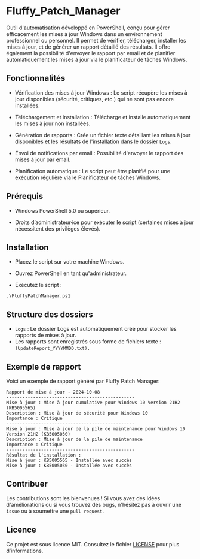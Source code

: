 # Fluffy_Patch_Manager

Outil d'automatisation développé en PowerShell, conçu pour gérer efficacement les mises à jour Windows dans un environnement professionnel ou personnel. Il permet de vérifier, télécharger, installer les mises à jour, et de générer un rapport détaillé des résultats. Il offre également la possibilité d'envoyer le rapport par email et de planifier automatiquement les mises à jour via le planificateur de tâches Windows.


## Fonctionnalités

- Vérification des mises à jour Windows : Le script récupère les mises à jour disponibles (sécurité, critiques, etc.) qui ne sont pas encore installées.

- Téléchargement et installation : Télécharge et installe automatiquement les mises à jour non installées.

- Génération de rapports : Crée un fichier texte détaillant les mises à jour disponibles et les résultats de l'installation dans le dossier `Logs`.

- Envoi de notifications par email : Possibilité d'envoyer le rapport des mises à jour par email.

- Planification automatique : Le script peut être planifié pour une exécution régulière via le Planificateur de tâches Windows.

## Prérequis

- Windows PowerShell 5.0 ou supérieur.

- Droits d’administrateur·ice pour exécuter le script (certaines mises à jour nécessitent des privilèges élevés).


## Installation

- Placez le script sur votre machine Windows.
- Ouvrez PowerShell en tant qu'administrateur.

- Exécutez le script :
```
.\FluffyPatchManager.ps1
```

## Structure des dossiers
- `Logs` : Le dossier Logs est automatiquement créé pour stocker les rapports de mises à jour.
- Les rapports sont enregistrés sous forme de fichiers texte : `(UpdateReport_YYYYMMDD.txt).`

## Exemple de rapport
Voici un exemple de rapport généré par Fluffy Patch Manager:

```
Rapport de mise à jour - 2024-10-08
------------------------------------------------
Mise à jour : Mise à jour cumulative pour Windows 10 Version 21H2 (KB5005565)
Description : Mise à jour de sécurité pour Windows 10
Importance : Critique
------------------------------------------------
Mise à jour : Mise à jour de la pile de maintenance pour Windows 10 Version 21H2 (KB5005030)
Description : Mise à jour de la pile de maintenance
Importance : Critique
------------------------------------------------
Résultat de l'installation :
Mise à jour : KB5005565 - Installée avec succès
Mise à jour : KB5005030 - Installée avec succès
```

## Contribuer
Les contributions sont les bienvenues ! Si vous avez des idées d'améliorations ou si vous trouvez des bugs, n'hésitez pas à ouvrir une `issue` ou à soumettre une `pull request`.

## Licence
Ce projet est sous licence MIT. Consultez le fichier [LICENSE](https://github.com/PotiteBulle/Fluffy_Patch_Manager/blob/main/LICENSE) pour plus d’informations.